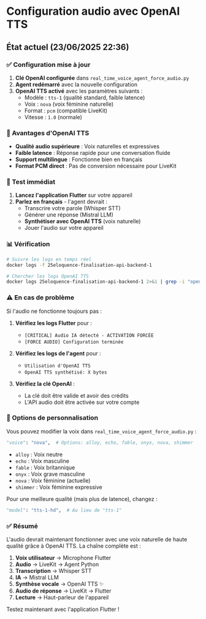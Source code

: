 # Configuration audio avec OpenAI TTS

## État actuel (23/06/2025 22:36)

### ✅ Configuration mise à jour

1. **Clé OpenAI configurée** dans `real_time_voice_agent_force_audio.py`
2. **Agent redémarré** avec la nouvelle configuration
3. **OpenAI TTS activé** avec les paramètres suivants :
   - Modèle : `tts-1` (qualité standard, faible latence)
   - Voix : `nova` (voix féminine naturelle)
   - Format : `pcm` (compatible LiveKit)
   - Vitesse : `1.0` (normale)

### 🎯 Avantages d'OpenAI TTS

- **Qualité audio supérieure** : Voix naturelles et expressives
- **Faible latence** : Réponse rapide pour une conversation fluide
- **Support multilingue** : Fonctionne bien en français
- **Format PCM direct** : Pas de conversion nécessaire pour LiveKit

### 🧪 Test immédiat

1. **Lancez l'application Flutter** sur votre appareil
2. **Parlez en français** - l'agent devrait :
   - Transcrire votre parole (Whisper STT)
   - Générer une réponse (Mistral LLM)
   - **Synthétiser avec OpenAI TTS** (voix naturelle)
   - Jouer l'audio sur votre appareil

### 📊 Vérification

```bash
# Suivre les logs en temps réel
docker logs -f 25eloquence-finalisation-api-backend-1

# Chercher les logs OpenAI TTS
docker logs 25eloquence-finalisation-api-backend-1 2>&1 | grep -i "openai tts"
```

### ⚠️ En cas de problème

Si l'audio ne fonctionne toujours pas :

1. **Vérifiez les logs Flutter** pour :
   - `[CRITICAL] Audio IA détecté - ACTIVATION FORCÉE`
   - `[FORCE AUDIO] Configuration terminée`

2. **Vérifiez les logs de l'agent** pour :
   - `Utilisation d'OpenAI TTS`
   - `OpenAI TTS synthétisé: X bytes`

3. **Vérifiez la clé OpenAI** :
   - La clé doit être valide et avoir des crédits
   - L'API audio doit être activée sur votre compte

### 🔧 Options de personnalisation

Vous pouvez modifier la voix dans `real_time_voice_agent_force_audio.py` :

```python
"voice": "nova",  # Options: alloy, echo, fable, onyx, nova, shimmer
```

- `alloy` : Voix neutre
- `echo` : Voix masculine
- `fable` : Voix britannique
- `onyx` : Voix grave masculine
- `nova` : Voix féminine (actuelle)
- `shimmer` : Voix féminine expressive

Pour une meilleure qualité (mais plus de latence), changez :
```python
"model": "tts-1-hd",  # Au lieu de "tts-1"
```

### ✅ Résumé

L'audio devrait maintenant fonctionner avec une voix naturelle de haute qualité grâce à OpenAI TTS. La chaîne complète est :

1. **Voix utilisateur** → Microphone Flutter
2. **Audio** → LiveKit → Agent Python
3. **Transcription** → Whisper STT
4. **IA** → Mistral LLM
5. **Synthèse vocale** → OpenAI TTS ✨
6. **Audio de réponse** → LiveKit → Flutter
7. **Lecture** → Haut-parleur de l'appareil

Testez maintenant avec l'application Flutter !